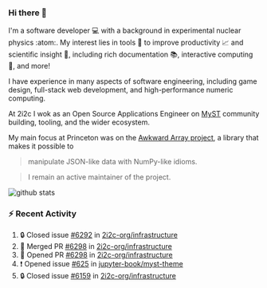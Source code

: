 ### Hi there 👋 

I'm a software developer 💻 with a background in experimental nuclear physics :atom:. My interest lies in tools :wrench: to improve productivity :chart_with_upwards_trend: and scientific insight :telescope:, including rich documentation 📚, interactive computing 🧮, and more! 

I have experience in many aspects of software engineering, including game design, full-stack web development, and high-performance numeric computing. 

At 2i2c I wok as an Open Source Applications Engineer on [MyST](https://github.com/jupyter-book/mystmd) community building, tooling, and the wider ecosystem. 

My main focus at Princeton was on the [Awkward Array project](awkward-array.org/), a library that makes it possible to 
> manipulate JSON-like data with NumPy-like idioms.

> I remain an active maintainer of the project. 

![github stats](https://github-readme-stats.vercel.app/api?username=agoose77&show_icons=true&hide_rank=true&hide_title=true&bg_color=30,e76445,904e95&text_color=efe3ec&icon_color=efe3ec)
<!--
**agoose77/agoose77** is a ✨ _special_ ✨ repository because its `README.md` (this file) appears on your GitHub profile.

Here are some ideas to get you started:

- 🔭 I’m currently working on ...
- 🌱 I’m currently learning ...
- 👯 I’m looking to collaborate on ...
- 🤔 I’m looking for help with ...
- 💬 Ask me about ...
- 📫 How to reach me: ...
- 😄 Pronouns: ...
- ⚡ Fun fact: ...
-->

### :zap: Recent Activity

<!--START_SECTION:activity-->
1. 🔒 Closed issue [#6292](https://github.com/2i2c-org/infrastructure/issues/6292) in [2i2c-org/infrastructure](https://github.com/2i2c-org/infrastructure)
2. 🎉 Merged PR [#6298](https://github.com/2i2c-org/infrastructure/pull/6298) in [2i2c-org/infrastructure](https://github.com/2i2c-org/infrastructure)
3. 💪 Opened PR [#6298](https://github.com/2i2c-org/infrastructure/pull/6298) in [2i2c-org/infrastructure](https://github.com/2i2c-org/infrastructure)
4. ❗ Opened issue [#625](https://github.com/jupyter-book/myst-theme/issues/625) in [jupyter-book/myst-theme](https://github.com/jupyter-book/myst-theme)
5. 🔒 Closed issue [#6159](https://github.com/2i2c-org/infrastructure/issues/6159) in [2i2c-org/infrastructure](https://github.com/2i2c-org/infrastructure)
<!--END_SECTION:activity-->
